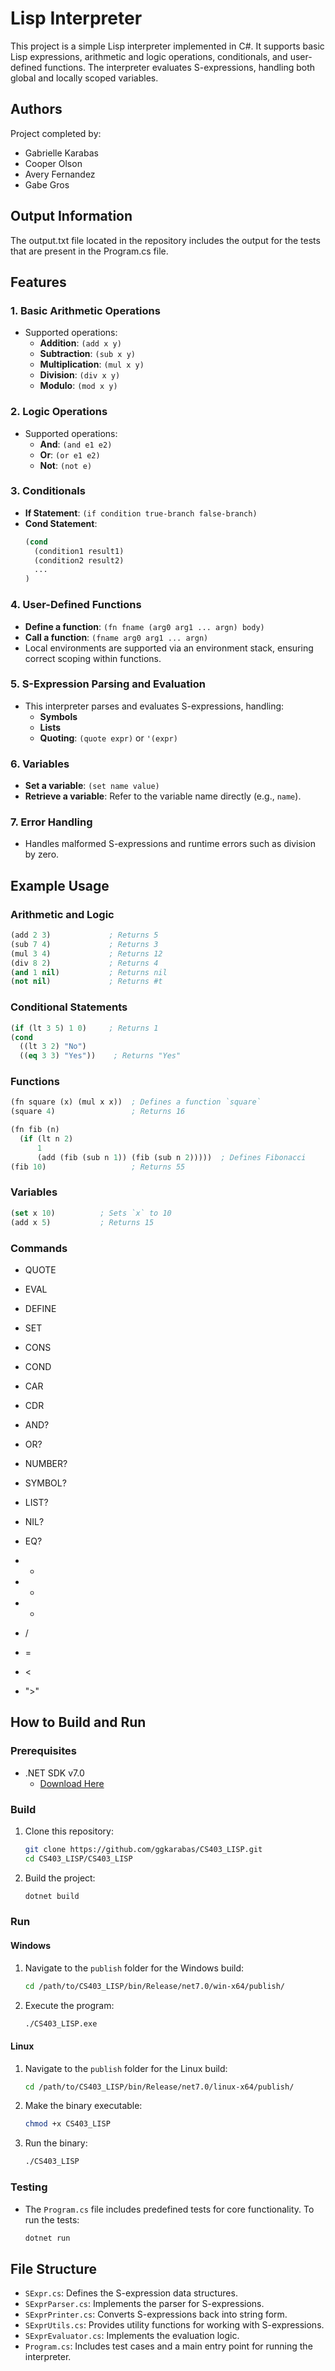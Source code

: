 
# Lisp Interpreter

This project is a simple Lisp interpreter implemented in C#. It supports basic Lisp expressions, arithmetic and logic operations, conditionals, and user-defined functions. The interpreter evaluates S-expressions, handling both global and locally scoped variables.

## Authors

Project completed by:
- Gabrielle Karabas
- Cooper Olson
- Avery Fernandez
- Gabe Gros

## Output Information

The output.txt file located in the repository includes the output for the tests that are present in the Program.cs file.  

## Features

### 1. **Basic Arithmetic Operations**
   - Supported operations:
     - **Addition**: `(add x y)`
     - **Subtraction**: `(sub x y)`
     - **Multiplication**: `(mul x y)`
     - **Division**: `(div x y)`
     - **Modulo**: `(mod x y)`

### 2. **Logic Operations**
   - Supported operations:
     - **And**: `(and e1 e2)`
     - **Or**: `(or e1 e2)`
     - **Not**: `(not e)`

### 3. **Conditionals**
   - **If Statement**: `(if condition true-branch false-branch)`
   - **Cond Statement**: 
     ```lisp
     (cond
       (condition1 result1)
       (condition2 result2)
       ...
     )
     ```

### 4. **User-Defined Functions**
   - **Define a function**: `(fn fname (arg0 arg1 ... argn) body)`
   - **Call a function**: `(fname arg0 arg1 ... argn)`
   - Local environments are supported via an environment stack, ensuring correct scoping within functions.

### 5. **S-Expression Parsing and Evaluation**
   - This interpreter parses and evaluates S-expressions, handling:
     - **Symbols**
     - **Lists**
     - **Quoting**: `(quote expr)` or `'(expr)`

### 6. **Variables**
   - **Set a variable**: `(set name value)`
   - **Retrieve a variable**: Refer to the variable name directly (e.g., `name`).

### 7. **Error Handling**
   - Handles malformed S-expressions and runtime errors such as division by zero.

## Example Usage

### Arithmetic and Logic
```lisp
(add 2 3)             ; Returns 5
(sub 7 4)             ; Returns 3
(mul 3 4)             ; Returns 12
(div 8 2)             ; Returns 4
(and 1 nil)           ; Returns nil
(not nil)             ; Returns #t
```

### Conditional Statements
```lisp
(if (lt 3 5) 1 0)     ; Returns 1
(cond
  ((lt 3 2) "No")
  ((eq 3 3) "Yes"))    ; Returns "Yes"
```

### Functions
```lisp
(fn square (x) (mul x x))  ; Defines a function `square`
(square 4)                 ; Returns 16

(fn fib (n)
  (if (lt n 2) 
      1 
      (add (fib (sub n 1)) (fib (sub n 2)))))  ; Defines Fibonacci
(fib 10)                   ; Returns 55
```

### Variables
```lisp
(set x 10)          ; Sets `x` to 10
(add x 5)           ; Returns 15
```
### Commands 

- QUOTE
- EVAL 
- DEFINE 
- SET
- CONS
- COND
- CAR
- CDR
 
- AND?
- OR?
- NUMBER?
- SYMBOL?
- LIST?
- NIL?
- EQ?
 
 
- +
- -
- *
- /
- =
- < 
- ">"

## How to Build and Run

### Prerequisites
- .NET SDK v7.0
  - [Download Here](https://dotnet.microsoft.com/en-us/download/dotnet/7.0/runtime?cid=getdotnetcore&os=windows&arch=x64)

### Build
1. Clone this repository:
   ```bash
   git clone https://github.com/ggkarabas/CS403_LISP.git
   cd CS403_LISP/CS403_LISP
   ```
2. Build the project:
   ```bash
   dotnet build
   ```

### Run
#### Windows
1. Navigate to the `publish` folder for the Windows build:
   ```bash
   cd /path/to/CS403_LISP/bin/Release/net7.0/win-x64/publish/
   ```
2. Execute the program:
   ```bash
   ./CS403_LISP.exe
   ```

#### Linux
1. Navigate to the `publish` folder for the Linux build:
   ```bash
   cd /path/to/CS403_LISP/bin/Release/net7.0/linux-x64/publish/
   ```
2. Make the binary executable:
   ```bash
   chmod +x CS403_LISP
   ```
3. Run the binary:
   ```bash
   ./CS403_LISP
   ```

### Testing
- The `Program.cs` file includes predefined tests for core functionality. To run the tests:
   ```bash
   dotnet run
   ```

## File Structure
- `SExpr.cs`: Defines the S-expression data structures.
- `SExprParser.cs`: Implements the parser for S-expressions.
- `SExprPrinter.cs`: Converts S-expressions back into string form.
- `SExprUtils.cs`: Provides utility functions for working with S-expressions.
- `SExprEvaluator.cs`: Implements the evaluation logic.
- `Program.cs`: Includes test cases and a main entry point for running the interpreter.
